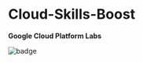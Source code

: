 # Cloud-Skills-Boost
 **Google Cloud Platform Labs**
 
![badge](https://img.shields.io/endpoint?url=https://gist.githubusercontent.com/KloudCell/44aeab7ee88202f9de432b2f79d598ee/raw/240c366cae1f72aa9619a730eb49009a08115a2a/dir_count.json)
